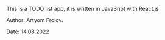 This is a TODO list app, it is written in JavaSript with React.js

Author: Artyom Frolov.

Date: 14.08.2022
